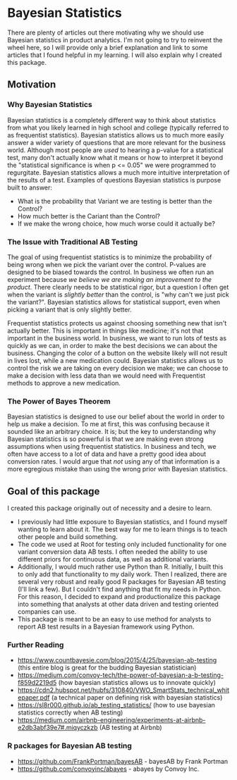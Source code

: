 # Bayesian Statistics

There are plenty of articles out there motivating why we should use Bayesian statistics in product analytics. I'm not going to try to reinvent the wheel here, so I will provide only a brief explanation and link to some articles that I found helpful in my learning. I will also explain why I created this package.

## Motivation

### Why Bayesian Statistics

Bayesian statistics is a completely different way to think about statistics from what you likely learned in high school and college (typically referred to as frequentist statistics). Bayesian statistics allows us to much more easily answer a wider variety of questions that are more relevant for the business world. Although most people are _used_ to hearing a p-value for a statistical test, many don't actually know what it means or how to interpret it beyond the "statistical significance is when p <= 0.05" we were programmed to regurgitate. Bayesian statistics allows a much more intuitive interpretation of the results of a test. Examples of questions Bayesian statistics is purpose built to answer:

* What is the probability that Variant we are testing is better than the Control?
* How much better is the Cariant than the Control?
* If we make the wrong choice, how much worse could it actually be?

### The Issue with Traditional AB Testing

The goal of using frequentist statistics is to minimize the probability of being wrong when we pick the variant over the control. P-values are designed to be biased towards the control. In business we often run an experiment because _we believe we are making an improvement to the product_. There clearly needs to be statistical rigor, but a question I often get when the variant is _slightly better_ than the control, is "why can't we just pick the variant?". Bayesian statistics allows for statistical support, even when picking a variant that is only slightly better.

Frequentist statistics protects us against choosing something new that isn't actually better. This is important in things like medicine; it's not that important in the business world. In business, we want to run lots of tests as quickly as we can, in order to make the best decisions we can about the business. Changing the color of a button on the website likely will not result in lives lost, while a new medication could. Bayesian statistics allows us to control the risk we are taking on every decision we make; we can choose to make a decision with less data than we would need with Frequentist methods to approve a new medication.

### The Power of Bayes Theorem

Bayesian statistics is designed to use our belief about the world in order to help us make a decision. To me at first, this was confusing because it sounded like an arbitrary choice. It is; but the key to understanding why Bayesian statistics is so powerful is that we are making even strong assumptions when using frequentist statistics. In business and tech, we often have access to a lot of data and have a pretty good idea about conversion rates. I would argue that _not_ using any of that information is a more egregious mistake than using the wrong prior with Bayesian statistics.

## Goal of this package

I created this package originally out of necessity and a desire to learn.

* I previously had little exposure to Bayesian statistics, and I found myself wanting to learn about it. The best way for me to learn things is to teach other people and build something.
* The code we used at Root for testing only included functionality for one variant conversion data AB tests. I often needed the ability to use different priors for continuous data, as well as additional variants.
* Additionally, I would much rather use Python than R. Initially, I built this to only add that functionality to my daily work. Then I realized, there are several very robust and really good R packages for Bayesian AB testing (I'll link a few). But I couldn't find anything that fit my needs in Python. For this reason, I decided to expand and productionalize this package into something that analysts at other data driven and testing oriented companies can use.
* This package is meant to be an easy to use method for analysts to report AB test results in a Bayesian framework using Python.

### Further Reading

* <https://www.countbayesie.com/blog/2015/4/25/bayesian-ab-testing> (this entire blog is great for the budding Bayesian statistician)
* <https://medium.com/convoy-tech/the-power-of-bayesian-a-b-testing-f859d2219d5> (how bayesian statistics allows us to innovate quickly)
* <https://cdn2.hubspot.net/hubfs/310840/VWO_SmartStats_technical_whitepaper.pdf> (a technical paper on defining risk with bayesian statistics)
* <https://sl8r000.github.io/ab_testing_statistics/> (how to use bayesian statistics correctly when AB testing)
* <https://medium.com/airbnb-engineering/experiments-at-airbnb-e2db3abf39e7#.miqyczkzb> (AB testing at Airbnb)

### R packages for Bayesian AB testing

* <https://github.com/FrankPortman/bayesAB> - bayesAB by Frank Portman
* <https://github.com/convoyinc/abayes> - abayes by Convoy Inc.

